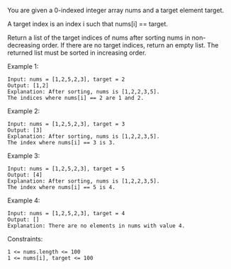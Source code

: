 You are given a 0-indexed integer array nums and a target element target.

A target index is an index i such that nums[i] == target.

Return a list of the target indices of nums after sorting nums in non-decreasing order. If there are no target indices, return an empty list. The returned list must be sorted in increasing order.

Example 1:

    Input: nums = [1,2,5,2,3], target = 2
    Output: [1,2]
    Explanation: After sorting, nums is [1,2,2,3,5].
    The indices where nums[i] == 2 are 1 and 2.

Example 2:

    Input: nums = [1,2,5,2,3], target = 3
    Output: [3]
    Explanation: After sorting, nums is [1,2,2,3,5].
    The index where nums[i] == 3 is 3.

Example 3:

    Input: nums = [1,2,5,2,3], target = 5
    Output: [4]
    Explanation: After sorting, nums is [1,2,2,3,5].
    The index where nums[i] == 5 is 4.

Example 4:

    Input: nums = [1,2,5,2,3], target = 4
    Output: []
    Explanation: There are no elements in nums with value 4.

Constraints:

    1 <= nums.length <= 100
    1 <= nums[i], target <= 100
